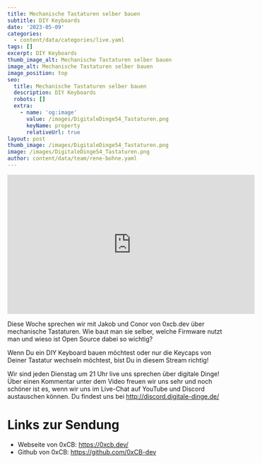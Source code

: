 ```yaml
---
title: Mechanische Tastaturen selber bauen
subtitle: DIY Keyboards
date: '2023-05-09'
categories:
  - content/data/categories/live.yaml
tags: []
excerpt: DIY Keyboards
thumb_image_alt: Mechanische Tastaturen selber bauen
image_alt: Mechanische Tastaturen selber bauen
image_position: top
seo:
  title: Mechanische Tastaturen selber bauen
  description: DIY Keyboards
  robots: []
  extra:
    - name: 'og:image'
      value: /images/DigitaleDinge54_Tastaturen.png
      keyName: property
      relativeUrl: true
layout: post
thumb_image: /images/DigitaleDinge54_Tastaturen.png
image: /images/DigitaleDinge54_Tastaturen.png
author: content/data/team/rene-bohne.yaml
---
```

<iframe width="560" height="315"
src="https://www.youtube-nocookie.com/embed/vJmliQeAqHE?modestbranding=1"
frameborder="0" allow="accelerometer; autoplay; encrypted-media;
gyroscope; picture-in-picture" allowfullscreen>\\\</iframe>

Diese Woche sprechen wir mit Jakob und Conor von 0xcb.dev über mechanische Tastaturen. Wie baut man sie selber, welche Firmware nutzt man und wieso ist Open Source dabei so wichtig?

Wenn Du ein DIY Keyboard bauen möchtest oder nur die Keycaps von Deiner Tastatur wechseln möchtest, bist Du in diesem Stream richtig! 

Wir sind jeden Dienstag um 21 Uhr live uns sprechen über digitale Dinge! Über einen Kommentar unter dem Video freuen wir uns sehr und noch schöner ist es, wenn wir uns im Live-Chat auf YouTube und Discord austauschen können. Du findest uns bei http://discord.digitale-dinge.de/

# Links zur Sendung

* Webseite von 0xCB: https://0xcb.dev/
* Github von 0xCB: https://github.com/0xCB-dev
